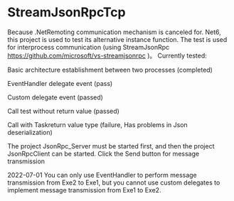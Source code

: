 # StreamJsonRpcTcp

Because .NetRemoting communication mechanism is canceled for. Net6, this project is used to test its alternative instance function. The test is used for interprocess communication (using StreamJsonRpc https://github.com/microsoft/vs-streamjsonrpc )。
Currently tested:

Basic architecture establishment between two processes (completed)

EventHandler delegate event (pass)

Custom delegate event (passed)

Call test without return value (passed)

Call with Task<Interface>return value type (failure, Has problems in Json deserialization)

The project JsonRpc_Server must be started first, and then the project JsonRpcClient can be started. Click the Send button for message transmission

2022-07-01 You can only use EventHandler to perform message transmission from Exe2 to Exe1, but you cannot use custom delegates to implement message transmission from Exe1 to Exe2.
